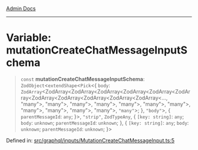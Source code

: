 [Admin Docs](/)

***

# Variable: mutationCreateChatMessageInputSchema

> `const` **mutationCreateChatMessageInputSchema**: `ZodObject`\<`extendShape`\<`Pick`\<\{ `body`: `ZodArray`\<ZodArray\<ZodArray\<ZodArray\<ZodArray\<ZodArray\<ZodArray\<ZodArray\<ZodArray\<ZodArray\<ZodArray\<ZodArray\<..., "many"\>, "many"\>, "many"\>, "many"\>, "many"\>, "many"\>, "many"\>, "many"\>, "many"\>, "many"\>, "many"\>, `"many"`\>; \}, `"body"`\>, \{ `parentMessageId`: `any`; \}\>, `"strip"`, `ZodTypeAny`, \{ `[key: string]`: `any`;  `body`: `unknown`; `parentMessageId`: `unknown`; \}, \{ `[key: string]`: `any`;  `body`: `unknown`; `parentMessageId`: `unknown`; \}\>

Defined in: [src/graphql/inputs/MutationCreateChatMessageInput.ts:5](https://github.com/NishantSinghhhhh/talawa-api/blob/902a87c428b05018acbd37a72fd0f53e07960330/src/graphql/inputs/MutationCreateChatMessageInput.ts#L5)
